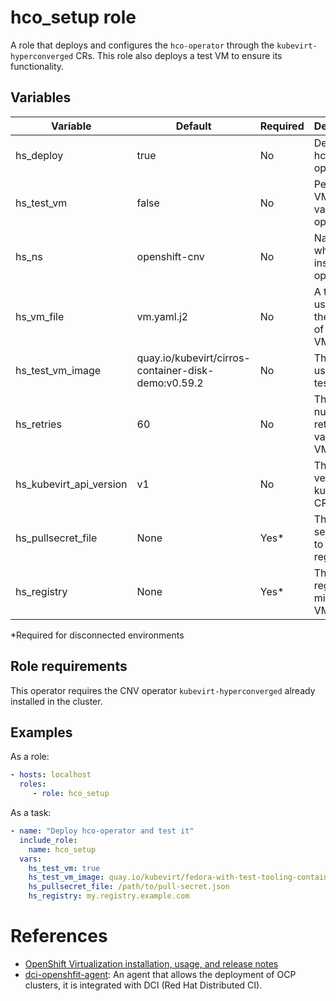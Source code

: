 # hco_setup role

A role that deploys and configures the `hco-operator` through the `kubevirt-hyperconverged` CRs.
This role also deploys a test VM to ensure its functionality.

## Variables

| Variable                | Default                                             | Required | Description                                     |
| ----------------------- | --------------------------------------------------- | -------- | ----------------------------------------------- |
| hs_deploy               | true                                                | No       | Deploy the hco-operator                         |
| hs_test_vm              | false                                               | No       | Perform a VM test to validate the operator      |
| hs_ns                   | openshift-cnv                                       | No       | Namespace where to install the operator         |
| hs_vm_file              | vm.yaml.j2                                          | No       | A template used for the creation of the test VM |
| hs_test_vm_image        | quay.io/kubevirt/cirros-container-disk-demo:v0.59.2 | No       | The image used in the test VM                   |
| hs_retries              | 60                                                  | No       | The number of retries to validate a VM is ready |
| hs_kubevirt_api_version | v1                                                  | No       | The API version for kubevirt CRs                |
| hs_pullsecret_file      | None                                                | Yes*     | The pull-secret file to the local registry      |
| hs_registry             | None                                                | Yes*     | The local registry to mirror the VM             |

*Required for disconnected environments

## Role requirements

This operator requires the CNV operator `kubevirt-hyperconverged` already installed in the cluster.

## Examples

As a role:

```yaml
- hosts: localhost
  roles:
     - role: hco_setup
```

As a task:

```yaml
- name: "Deploy hco-operator and test it"
  include_role:
    name: hco_setup
  vars:
    hs_test_vm: true
    hs_test_vm_image: quay.io/kubevirt/fedora-with-test-tooling-container-disk:v0.59.2
    hs_pullsecret_file: /path/to/pull-secret.json
    hs_registry: my.registry.example.com
```

# References

* [OpenShift Virtualization installation, usage, and release notes](https://access.redhat.com/documentation/en-us/openshift_container_platform/4.13/html-single/virtualization/index)
* [dci-openshfit-agent](https://github.com/redhat-cip/dci-openshift-agent/): An agent that allows the deployment of OCP clusters, it is integrated with DCI (Red Hat Distributed CI).
